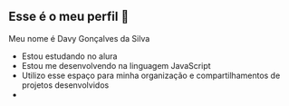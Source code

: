 ## Esse é o meu perfil 👋

Meu nome é Davy Gonçalves da Silva

- Estou estudando no alura
- Estou me desenvolvendo na linguagem JavaScript
- Utilizo esse espaço para minha organização e compartilhamentos de projetos desenvolvidos
- 
